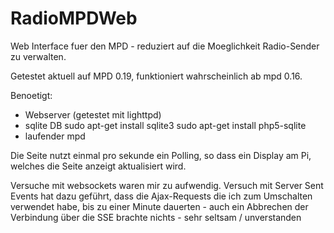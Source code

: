 
RadioMPDWeb
=============
Web Interface fuer den MPD - reduziert auf die Moeglichkeit 
Radio-Sender zu verwalten.

Getestet aktuell auf MPD 0.19, funktioniert wahrscheinlich ab mpd 0.16.

Benoetigt: 
- Webserver (getestet mit lighttpd)
- sqlite DB 
  sudo apt-get install sqlite3 
  sudo apt-get install php5-sqlite
- laufender mpd

Die Seite nutzt einmal pro sekunde ein Polling, so dass ein Display
am Pi, welches die Seite anzeigt aktualisiert wird.

Versuche mit websockets waren mir zu aufwendig.
Versuch mit Server Sent Events hat dazu geführt, dass die 
Ajax-Requests die ich zum Umschalten verwendet habe, bis zu einer
Minute dauerten - auch ein Abbrechen der Verbindung über die SSE 
brachte nichts - sehr seltsam / unverstanden



